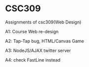 # CSC309
Assignments of csc309(Web Design)

A1: Course Web re-design 

A2: Tap-Tap bug, HTML/Canvas Game 

A3: NodeJS/AJAX twitter server 

A4: check FastLine instead
